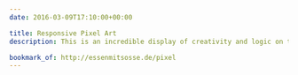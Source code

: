 ```yaml
---
date: 2016-03-09T17:10:00+00:00

title: Responsive Pixel Art
description: This is an incredible display of creativity and logic on the web. The effort that has gone into this is unbelievable.

bookmark_of: http://essenmitsosse.de/pixel
---
```

